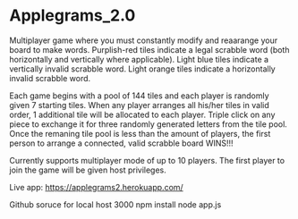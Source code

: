 # Applegrams_2.0

Multiplayer game where you must constantly modify and reaarange your board to make words. Purplish-red tiles indicate a legal scrabble word (both horizontally and vertically where applicable). Light blue tiles indicate a vertically invalid scrabble word. Light orange tiles indicate a horizontally invalid scrabble word.

Each game begins with a pool of 144 tiles and each player is randomly given 7 starting tiles. When any player arranges all his/her tiles in valid order, 1 additional tile will be allocated to each player. Triple click on any piece to exchange it for three randomly generated letters from the tile pool. Once the remaning tile pool is less than the amount of players, the first person to arrange a connected, valid scrabble board WINS!!!

Currently supports multiplayer mode of up to 10 players. The first player to join the game will be given host privileges.

Live app: https://applegrams2.herokuapp.com/


Github soruce for local host 3000
npm install
node app.js
